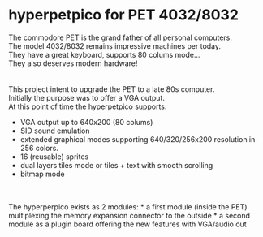 # hyperpetpico for PET 4032/8032
The commodore PET is the grand father of all personal computers.<br>
The model 4032/8032 remains impressive machines per today.<br>
They have a great keyboard, supports 80 colums mode...<br>
They also deserves modern hardware!<br>
<br>
<br>
This project intent to upgrade the PET to a late 80s computer.<br>
Initially the purpose was to offer a VGA output.<br>
At this point of time the hyperpetpico supports:
* VGA output up to 640x200 (80 colums)
* SID sound emulation
* extended graphical modes supporting 640/320/256x200 resolution in 256 colors.
* 16 (reusable) sprites
* dual layers tiles mode or tiles + text with smooth scrolling
* bitmap mode
<br>
<br>
The hyperperpico exists as 2 modules:
* a first module (inside the PET) multiplexing the memory expansion connector to the outside
* a second module as a plugin board offering the new features with VGA/audio out
